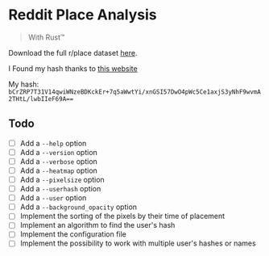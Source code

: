 # Reddit Place Analysis

> With Rust™

Download the full r/place dataset [here](https://placedata.reddit.com/data/canvas-history/2022_place_canvas_history.csv.gzip).

I Found my hash thanks to [this website](http://kisielo85.cba.pl)

My hash:
`bCrZRP7T31V14qwiWNzeBDKckEr+7q5aWwtYi/xnGSI57DwO4pWc5Ce1axjS3yNhF9wvmA2THtL/lwbIIeF69A==`

## Todo

* [ ] Add a `--help` option
* [ ] Add a `--version` option
* [ ] Add a `--verbose` option
* [ ] Add a `--heatmap` option
* [ ] Add a `--pixelsize` option
* [ ] Add a `--userhash` option
* [ ] Add a `--user` option
* [ ] Add a `--background_opacity` option
* [ ] Implement the sorting of the pixels by their time of placement
* [ ] Implement an algorithm to find the user's hash
* [ ] Implement the configuration file
* [ ] Implement the possibility to work with multiple user's hashes or names
